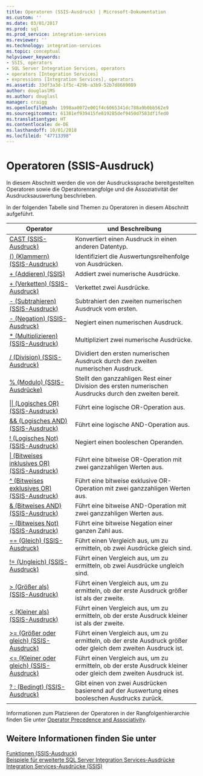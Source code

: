 ```yaml
---
title: Operatoren (SSIS-Ausdruck) | Microsoft-Dokumentation
ms.custom: ''
ms.date: 03/01/2017
ms.prod: sql
ms.prod_service: integration-services
ms.reviewer: ''
ms.technology: integration-services
ms.topic: conceptual
helpviewer_keywords:
- SSIS, operators
- SQL Server Integration Services, operators
- operators [Integration Services]
- expressions [Integration Services], operators
ms.assetid: 33df3a3d-1f5c-429b-a3b9-52b7d8689089
author: douglaslMS
ms.author: douglasl
manager: craigg
ms.openlocfilehash: 1998aa0072e001f4c6065341dc788a9b0bb562e9
ms.sourcegitcommit: 61381ef939415fe019285def9450d7583df1fed0
ms.translationtype: HT
ms.contentlocale: de-DE
ms.lasthandoff: 10/01/2018
ms.locfileid: "47713398"
---
```

# <a name="operators-ssis-expression"></a>Operatoren (SSIS-Ausdruck)
  In diesem Abschnitt werden die von der Ausdruckssprache bereitgestellten Operatoren sowie die Operatorenrangfolge und die Assoziativität der Ausdrucksauswertung beschrieben.  
  
 In der folgenden Tabelle sind Themen zu Operatoren in diesem Abschnitt aufgeführt.  
  
|Operator|und Beschreibung|  
|--------------|-----------------|  
|[CAST &#40;SSIS-Ausdruck&#41;](../../integration-services/expressions/cast-ssis-expression.md)|Konvertiert einen Ausdruck in einen anderen Datentyp.|  
|[&#40;&#41; &#40;Klammern&#41; &#40;SSIS-Ausdruck&#41;](../../integration-services/expressions/parentheses-ssis-expression.md)|Identifiziert die Auswertungsreihenfolge von Ausdrücken.|  
|[+ &#40;Addieren&#41; &#40;SSIS&#41;](../../integration-services/expressions/add-ssis.md)|Addiert zwei numerische Ausdrücke.|  
|[+ &#40;Verketten&#41; &#40;SSIS-Ausdruck&#41;](../../integration-services/expressions/concatenate-ssis-expression.md)|Verkettet zwei Ausdrücke.|  
|[- &#40;Subtrahieren&#41; &#40;SSIS-Ausdruck&#41;](../../integration-services/expressions/subtract-ssis-expression.md)|Subtrahiert den zweiten numerischen Ausdruck vom ersten.|  
|[- &#40;Negation&#41; &#40;SSIS-Ausdruck&#41;](../../integration-services/expressions/negate-ssis-expression.md)|Negiert einen numerischen Ausdruck.|  
|[&#42; &#40;Multiplizieren&#41; &#40;SSIS-Ausdruck&#41;](../../integration-services/expressions/multiply-ssis-expression.md)|Multipliziert zwei numerische Ausdrücke.|  
|[/ (Division) &#40;SSIS-Ausdruck&#41;](../../integration-services/expressions/divide-ssis-expression.md)|Dividiert den ersten numerischen Ausdruck durch den zweiten numerischen Ausdruck.|  
|[% &#40;Modulo&#41; &#40;SSIS-Ausdrücke&#41;](../../integration-services/expressions/modulo-ssis-expression.md)|Stellt den ganzzahligen Rest einer Division des ersten numerischen Ausdrucks durch den zweiten bereit.|  
|[&#124;&#124; &#40;Logisches OR&#41; &#40;SSIS-Ausdruck&#41;](../../integration-services/expressions/logical-or-ssis-expression.md)|Führt eine logische OR-Operation aus.|  
|[&& &#40;Logisches AND&#41; &#40;SSIS-Ausdruck&#41;](../../integration-services/expressions/logical-and-ssis-expression.md)|Führt eine logische AND-Operation aus.|  
|[\! &#40;Logisches Not&#41; &#40;SSIS-Ausdruck&#41;](../../integration-services/expressions/logical-not-ssis-expression.md)|Negiert einen booleschen Operanden.|  
|[&#124; &#40;Bitweises inklusives OR&#41; &#40;SSIS-Ausdruck&#41;](../../integration-services/expressions/bitwise-inclusive-or-ssis-expression.md)|Führt eine bitweise OR-Operation mit zwei ganzzahligen Werten aus.|  
|[^ &#40;Bitweises exklusives OR&#41; &#40;SSIS-Ausdruck&#41;](../../integration-services/expressions/bitwise-exclusive-or-ssis-expression.md)|Führt eine bitweise exklusive OR-Operation mit zwei ganzzahligen Werten aus.|  
|[& &#40;Bitweises AND&#41; &#40;SSIS-Ausdruck&#41;](../../integration-services/expressions/bitwise-and-ssis-expression.md)|Führt eine bitweise AND-Operation mit zwei ganzzahligen Werten aus.|  
|[~ &#40;Bitweises Not&#41; &#40;SSIS-Ausdruck&#41;](../../integration-services/expressions/bitwise-not-ssis-expression.md)|Führt eine bitweise Negation einer ganzen Zahl aus.|  
|[== &#40;Gleich&#41; &#40;SSIS-Ausdruck&#41;](../../integration-services/expressions/equal-ssis-expression.md)|Führt einen Vergleich aus, um zu ermitteln, ob zwei Ausdrücke gleich sind.|  
|[\!= &#40;Ungleich&#41; &#40;SSIS-Ausdruck&#41;](../../integration-services/expressions/unequal-ssis-expression.md)|Führt einen Vergleich aus, um zu ermitteln, ob zwei Ausdrücke ungleich sind.|  
|[&#62; &#40;Größer als&#41; &#40;SSIS-Ausdruck&#41;](../../integration-services/expressions/greater-than-ssis-expression.md)|Führt einen Vergleich aus, um zu ermitteln, ob der erste Ausdruck größer ist als der zweite.|  
|[&#60; &#40;Kleiner als&#41; &#40;SSIS-Ausdruck&#41;](../../integration-services/expressions/less-than-ssis-expression.md)|Führt einen Vergleich aus, um zu ermitteln, ob der erste Ausdruck kleiner ist als der zweite.|  
|[&#62;= &#40;Größer oder gleich&#41; &#40;SSIS-Ausdruck&#41;](../../integration-services/expressions/greater-than-or-equal-to-ssis-expression.md)|Führt einen Vergleich aus, um zu ermitteln, ob der erste Ausdruck größer oder gleich dem zweiten Ausdruck ist.|  
|[&#60;= &#40;Kleiner oder gleich&#41; &#40;SSIS-Ausdruck&#41;](../../integration-services/expressions/less-than-or-equal-to-ssis-expression.md)|Führt einen Vergleich aus, um zu ermitteln, ob der erste Ausdruck kleiner oder gleich dem zweiten Ausdruck ist.|  
|[? : &#40;Bedingt&#41; &#40;SSIS-Ausdruck&#41;](../../integration-services/expressions/conditional-ssis-expression.md)|Gibt einen von zwei Ausdrücken basierend auf der Auswertung eines booleschen Ausdrucks zurück.|  
  
 Informationen zum Platzieren der Operatoren in der Rangfolgenhierarchie finden Sie unter [Operator Precedence and Associativity](../../integration-services/expressions/operator-precedence-and-associativity.md).  
  
## <a name="see-also"></a>Weitere Informationen finden Sie unter  
 [Funktionen &#40;SSIS-Ausdruck&#41;](../../integration-services/expressions/functions-ssis-expression.md)   
 [Beispiele für erweiterte SQL Server Integration Services-Ausdrücke](../../integration-services/expressions/examples-of-advanced-integration-services-expressions.md)   
 [Integration Services-Ausdrücke &#40;SSIS&#41;](../../integration-services/expressions/integration-services-ssis-expressions.md)  
  
  
